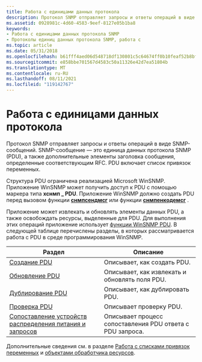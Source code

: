 ```yaml
---
title: Работа с единицами данных протокола
description: Протокол SNMP отправляет запросы и ответы операций в виде SNMP-сообщений.
ms.assetid: 0928981c-4d60-4583-9eef-8127e05b1ba8
keywords:
- Работа с единицами данных протокола SNMP
- Протоколы единиц данных протокола SNMP, работа с
ms.topic: article
ms.date: 05/31/2018
ms.openlocfilehash: b61fff4aed06d548718df130801c5c64674ff0b10feaf52b8bfad208d441d4fb
ms.sourcegitcommit: e858bbe701567d4583c50a11326e42d7ea51804b
ms.translationtype: MT
ms.contentlocale: ru-RU
ms.lasthandoff: 08/11/2021
ms.locfileid: "119142767"
---
```

# <a name="working-with-protocol-data-units"></a>Работа с единицами данных протокола

Протокол SNMP отправляет запросы и ответы операций в виде SNMP-сообщений. SNMP-сообщение — это единица данных протокола SNMP (PDU), а также дополнительные элементы заголовка сообщения, определенные соответствующим RFC. PDU включает список привязок переменных.

Структура PDU ограничена реализацией Microsoft WinSNMP. Приложение WinSNMP может получить доступ к PDU с помощью маркера типа **хснмп \_ PDU**. Приложение WinSNMP должно создать PDU перед вызовом функции [**снмпсендмсг**](/windows/desktop/api/Winsnmp/nf-winsnmp-snmpsendmsg) или функции [**снмпенкодемсг**](/windows/desktop/api/Winsnmp/nf-winsnmp-snmpencodemsg) .

Приложение может извлекать и обновлять элементы данных PDU, а также освобождать ресурсы, выделенные для PDU. Для выполнения этих операций приложение использует [функции WinSNMP PDU](winsnmp-functions.md). В следующей таблице перечислены разделы, в которых рассматривается работа с PDU в среде программирования WinSNMP.



| Раздел                                                                        | Описание                                                        |
|------------------------------------------------------------------------------|--------------------------------------------------------------------|
| [Создание PDU](creating-a-pdu.md)                                         | Описывает, как создать PDU.                                     |
| [Обновление PDU](updating-a-pdu.md)                                         | Описывает, как извлекать и обновлять поля PDU.                   |
| [Дублирование PDU](duplicating-a-pdu.md)                                   | Описывает, как дублировать PDU.                                  |
| [Проверка PDU](validating-a-pdu.md)                                     | Описывает проверку PDU.                                 |
| [Сопоставление устройств распределения питания и запросов](matching-response-and-request-pdus.md) | Описывает процесс сопоставления PDU ответа с PDU запроса. |



 

Дополнительные сведения см. в разделе [Работа с списками привязок переменных](working-with-variable-binding-lists.md) и [объектами обработчика ресурсов](resource-handle-objects.md).

 

 




